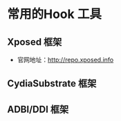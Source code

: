 

# 常用的Hook 工具

## Xposed 框架

- 官网地址：<http://repo.xposed.info>

## CydiaSubstrate 框架

## ADBl/DDI 框架
